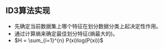 ## ID3算法实现
* 先确定当前数据集上哪个特征在划分数据分类上起决定性作用。
* 通过计算熵来确定最佳划分特征(熵最大的)。
* $H = \sum_{i=1}^{n} P(xi)log(P(xi))$